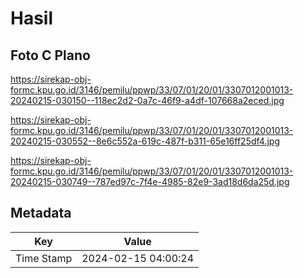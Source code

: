 # Hasil

## Foto C Plano

https://sirekap-obj-formc.kpu.go.id/3146/pemilu/ppwp/33/07/01/20/01/3307012001013-20240215-030150--118ec2d2-0a7c-46f9-a4df-107668a2eced.jpg

https://sirekap-obj-formc.kpu.go.id/3146/pemilu/ppwp/33/07/01/20/01/3307012001013-20240215-030552--8e6c552a-619c-487f-b311-65e16ff25df4.jpg

https://sirekap-obj-formc.kpu.go.id/3146/pemilu/ppwp/33/07/01/20/01/3307012001013-20240215-030749--787ed97c-7f4e-4985-82e9-3ad18d6da25d.jpg


## Metadata

| Key        | Value               |
| ---------- | ------------------- |
| Time Stamp | 2024-02-15 04:00:24 |



